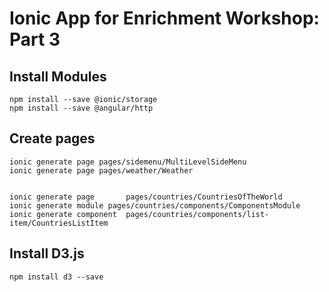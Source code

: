 # Ionic App for Enrichment Workshop: Part 3

## Install Modules

    npm install --save @ionic/storage
    npm install --save @angular/http

## Create pages

    ionic generate page pages/sidemenu/MultiLevelSideMenu
    ionic generate page pages/weather/Weather


    ionic generate page       pages/countries/CountriesOfTheWorld
    ionic generate module pages/countries/components/ComponentsModule
    ionic generate component  pages/countries/components/list-item/CountriesListItem

## Install D3.js

    npm install d3 --save
